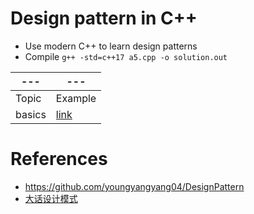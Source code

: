 # Design pattern in C++ 

- Use modern C++ to learn design patterns
- Compile `g++ -std=c++17 a5.cpp -o solution.out` 

|---|---|
|---|---|
|Topic|Example|
| basics | [link](https://github.com/shanmo/design-pattern-modern-cpp/tree/main/basics) |

# References 

- https://github.com/youngyangyang04/DesignPattern
- [大话设计模式](https://book.douban.com/subject/2334288/)
